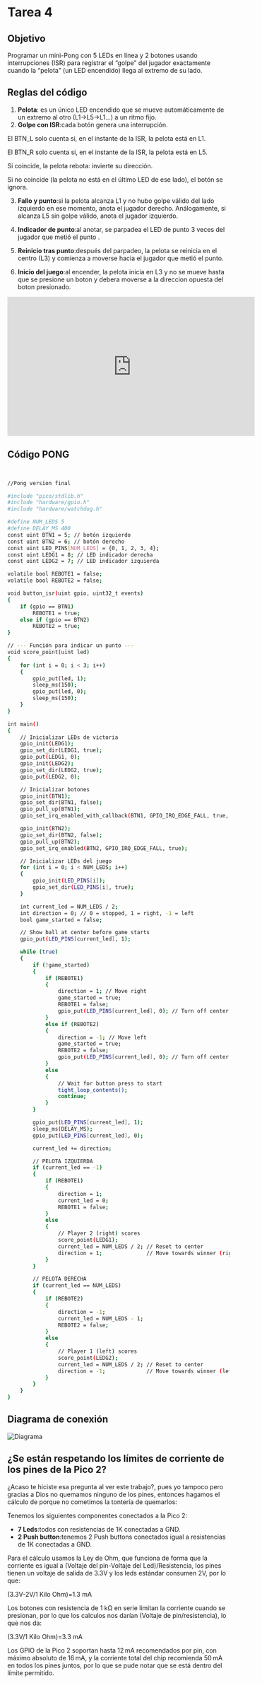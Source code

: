 # Tarea 4

## Objetivo 

Programar un mini-Pong con 5 LEDs en línea y 2 botones usando interrupciones (ISR) para registrar el “golpe” del jugador exactamente cuando la “pelota” (un LED encendido) llega al extremo de su lado.

## Reglas del código

1. **Pelota**: es un único LED encendido que se mueve automáticamente de un extremo al otro (L1→L5→L1…) a un ritmo fijo.
2. **Golpe con ISR**:cada botón genera una interrupción.

El BTN_L solo cuenta si, en el instante de la ISR, la pelota está en L1.

El BTN_R solo cuenta si, en el instante de la ISR, la pelota está en L5.

Si coincide, la pelota rebota: invierte su dirección.

Si no coincide (la pelota no está en el último LED de ese lado), el botón se ignora.

3. **Fallo y punto**:si la pelota alcanza L1 y no hubo golpe válido del lado izquierdo en ese momento, anota el jugador derecho. Análogamente, si alcanza L5 sin golpe válido, anota el jugador izquierdo.

4. **Indicador de punto**:al anotar, se parpadea el LED de punto 3 veces del jugador que metió el punto .

5. **Reinicio tras punto**:después del parpadeo, la pelota se reinicia en el centro (L3) y comienza a moverse hacia el jugador que metió el punto.

6. **Inicio del juego**:al encender, la pelota inicia en L3 y no se mueve hasta que se presione un boton y debera moverse a la direccion opuesta del boton presionado.



<iframe width="560" height="315"
  src="https://www.youtube.com/embed/Ml6RB5mvFMo?si=jjIu5VQq2560vfzT"
  title="YouTube video player"
  frameborder="0"
  allow="accelerometer; autoplay; clipboard-write; encrypted-media; gyroscope; picture-in-picture"
  allowfullscreen>
</iframe>

## Código PONG ##

```bash


//Pong version final

#include "pico/stdlib.h"
#include "hardware/gpio.h"
#include "hardware/watchdog.h"

#define NUM_LEDS 5
#define DELAY_MS 400
const uint BTN1 = 5; // botón izquierdo
const uint BTN2 = 6; // botón derecho
const uint LED_PINS[NUM_LEDS] = {0, 1, 2, 3, 4};
const uint LEDG1 = 8; // LED indicador derecha
const uint LEDG2 = 7; // LED indicador izquierda

volatile bool REBOTE1 = false;
volatile bool REBOTE2 = false;

void button_isr(uint gpio, uint32_t events)
{
    if (gpio == BTN1)
        REBOTE1 = true;
    else if (gpio == BTN2)
        REBOTE2 = true;
}

// --- Función para indicar un punto ---
void score_point(uint led)
{
    for (int i = 0; i < 3; i++)
    {
        gpio_put(led, 1);
        sleep_ms(150);
        gpio_put(led, 0);
        sleep_ms(150);
    }
}

int main()
{
    // Inicializar LEDs de victoria
    gpio_init(LEDG1);
    gpio_set_dir(LEDG1, true);
    gpio_put(LEDG1, 0);
    gpio_init(LEDG2);
    gpio_set_dir(LEDG2, true);
    gpio_put(LEDG2, 0);

    // Inicializar botones
    gpio_init(BTN1);
    gpio_set_dir(BTN1, false);
    gpio_pull_up(BTN1);
    gpio_set_irq_enabled_with_callback(BTN1, GPIO_IRQ_EDGE_FALL, true, &button_isr);

    gpio_init(BTN2);
    gpio_set_dir(BTN2, false);
    gpio_pull_up(BTN2);
    gpio_set_irq_enabled(BTN2, GPIO_IRQ_EDGE_FALL, true);

    // Inicializar LEDs del juego
    for (int i = 0; i < NUM_LEDS; i++)
    {
        gpio_init(LED_PINS[i]);
        gpio_set_dir(LED_PINS[i], true);
    }

    int current_led = NUM_LEDS / 2;
    int direction = 0; // 0 = stopped, 1 = right, -1 = left
    bool game_started = false;

    // Show ball at center before game starts
    gpio_put(LED_PINS[current_led], 1);

    while (true)
    {
        if (!game_started)
        {
            if (REBOTE1)
            {
                direction = 1; // Move right
                game_started = true;
                REBOTE1 = false;
                gpio_put(LED_PINS[current_led], 0); // Turn off center LED
            }
            else if (REBOTE2)
            {
                direction = -1; // Move left
                game_started = true;
                REBOTE2 = false;
                gpio_put(LED_PINS[current_led], 0); // Turn off center LED
            }
            else
            {
                // Wait for button press to start
                tight_loop_contents();
                continue;
            }
        }

        gpio_put(LED_PINS[current_led], 1);
        sleep_ms(DELAY_MS);
        gpio_put(LED_PINS[current_led], 0);

        current_led += direction;

        // PELOTA IZQUIERDA
        if (current_led == -1)
        {
            if (REBOTE1)
            {
                direction = 1;
                current_led = 0;
                REBOTE1 = false;
            }
            else
            {
                // Player 2 (right) scores
                score_point(LEDG1);
                current_led = NUM_LEDS / 2; // Reset to center
                direction = 1;              // Move towards winner (right)
            }
        }

        // PELOTA DERECHA
        if (current_led == NUM_LEDS)
        {
            if (REBOTE2)
            {
                direction = -1;
                current_led = NUM_LEDS - 1;
                REBOTE2 = false;
            }
            else
            {
                // Player 1 (left) scores
                score_point(LEDG2);
                current_led = NUM_LEDS / 2; // Reset to center
                direction = -1;             // Move towards winner (left)
            }
        }
    }
}

```


## Diagrama de conexión


![Diagrama](../../recursos/imgs/Diagrama4.jpg)

## ¿Se están respetando los límites de corriente de los pines de la Pico 2?

¿Acaso te hiciste esa pregunta al ver este trabajo?, pues yo tampoco pero gracias a Dios no quemamos ninguno de los pines, entonces hagamos el cálculo de porque no cometimos la tontería de quemarlos:

Tenemos los siguientes componentes conectados a la Pico 2:

- **7 Leds**:todos con resistencias de 1K conectadas a GND.
- **2 Push button**:tenemos 2 Push buttons conectados igual a resistencias de 1K conectadas a GND.

Para el cálculo usamos la Ley de Ohm, que funciona de forma que la corriente es igual a (Voltaje del pin-Voltaje del Led)/Resistencia, los pines tienen un voltaje de salida de 3.3V y los leds estándar consumen 2V, por lo que:

(3.3V-2V/1 Kilo Ohm)=1.3 mA

Los botones con resistencia de 1 kΩ en serie limitan la corriente cuando se presionan, por lo que los calculos nos darían (Voltaje de pin/resistencia), lo que nos da:

(3.3V/1 Kilo Ohm)=3.3 mA

Los GPIO de la Pico 2 soportan hasta 12 mA recomendados por pin, con máximo absoluto de 16 mA, y la corriente total del chip recomienda 50 mA en todos los pines juntos, por lo que se pude notar que se está dentro del límite permitido.